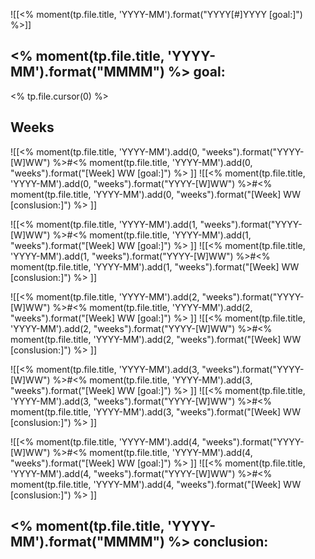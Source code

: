 ![[<% moment(tp.file.title, 'YYYY-MM').format("YYYY[#]YYYY [goal:]") %>]]


## <% moment(tp.file.title, 'YYYY-MM').format("MMMM") %> goal:
<% tp.file.cursor(0) %>

## Weeks

![[<% moment(tp.file.title, 'YYYY-MM').add(0, "weeks").format("YYYY-[W]WW") %>#<% moment(tp.file.title, 'YYYY-MM').add(0, "weeks").format("[Week] WW [goal:]") %> ]]
![[<% moment(tp.file.title, 'YYYY-MM').add(0, "weeks").format("YYYY-[W]WW") %>#<% moment(tp.file.title, 'YYYY-MM').add(0, "weeks").format("[Week] WW [conslusion:]") %> ]]

![[<% moment(tp.file.title, 'YYYY-MM').add(1, "weeks").format("YYYY-[W]WW") %>#<% moment(tp.file.title, 'YYYY-MM').add(1, "weeks").format("[Week] WW [goal:]") %> ]]
![[<% moment(tp.file.title, 'YYYY-MM').add(1, "weeks").format("YYYY-[W]WW") %>#<% moment(tp.file.title, 'YYYY-MM').add(1, "weeks").format("[Week] WW [conslusion:]") %> ]]

![[<% moment(tp.file.title, 'YYYY-MM').add(2, "weeks").format("YYYY-[W]WW") %>#<% moment(tp.file.title, 'YYYY-MM').add(2, "weeks").format("[Week] WW [goal:]") %> ]]
![[<% moment(tp.file.title, 'YYYY-MM').add(2, "weeks").format("YYYY-[W]WW") %>#<% moment(tp.file.title, 'YYYY-MM').add(2, "weeks").format("[Week] WW [conslusion:]") %> ]]

![[<% moment(tp.file.title, 'YYYY-MM').add(3, "weeks").format("YYYY-[W]WW") %>#<% moment(tp.file.title, 'YYYY-MM').add(3, "weeks").format("[Week] WW [goal:]") %> ]]
![[<% moment(tp.file.title, 'YYYY-MM').add(3, "weeks").format("YYYY-[W]WW") %>#<% moment(tp.file.title, 'YYYY-MM').add(3, "weeks").format("[Week] WW [conslusion:]") %> ]]

![[<% moment(tp.file.title, 'YYYY-MM').add(4, "weeks").format("YYYY-[W]WW") %>#<% moment(tp.file.title, 'YYYY-MM').add(4, "weeks").format("[Week] WW [goal:]") %> ]]
![[<% moment(tp.file.title, 'YYYY-MM').add(4, "weeks").format("YYYY-[W]WW") %>#<% moment(tp.file.title, 'YYYY-MM').add(4, "weeks").format("[Week] WW [conslusion:]") %> ]]


## <% moment(tp.file.title, 'YYYY-MM').format("MMMM") %> conclusion:





